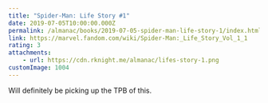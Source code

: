 ```yaml
---
title: "Spider-Man: Life Story #1"
date: 2019-07-05T10:00:00.000Z
permalink: /almanac/books/2019-07-05-spider-man-life-story-1/index.html
link: https://marvel.fandom.com/wiki/Spider-Man:_Life_Story_Vol_1_1
rating: 3
attachments: 
    - url: https://cdn.rknight.me/almanac/lifes-story-1.png
customImage: 1004
---
```


Will definitely be picking up the TPB of this.